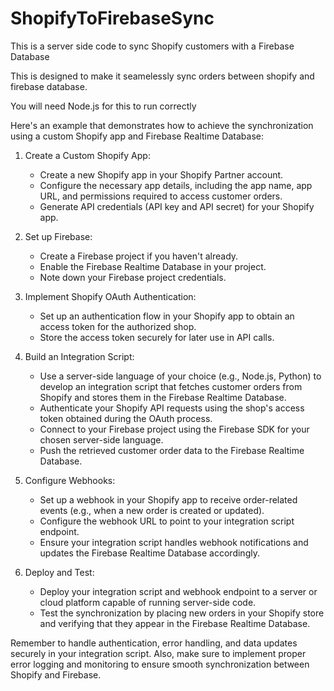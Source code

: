 # ShopifyToFirebaseSync
This is a server side code to sync Shopify customers with a Firebase Database

This is designed to make it seamelessly sync orders between shopify and firebase database. 

You will need Node.js for this to run correctly

Here's an example that demonstrates how to achieve the synchronization using a custom Shopify app and Firebase Realtime Database:

1. Create a Custom Shopify App:
   - Create a new Shopify app in your Shopify Partner account.
   - Configure the necessary app details, including the app name, app URL, and permissions required to access customer orders.
   - Generate API credentials (API key and API secret) for your Shopify app.

2. Set up Firebase:
   - Create a Firebase project if you haven't already.
   - Enable the Firebase Realtime Database in your project.
   - Note down your Firebase project credentials.

3. Implement Shopify OAuth Authentication:
   - Set up an authentication flow in your Shopify app to obtain an access token for the authorized shop.
   - Store the access token securely for later use in API calls.

4. Build an Integration Script:
   - Use a server-side language of your choice (e.g., Node.js, Python) to develop an integration script that fetches customer orders from Shopify and stores them in the Firebase Realtime Database.
   - Authenticate your Shopify API requests using the shop's access token obtained during the OAuth process.
   - Connect to your Firebase project using the Firebase SDK for your chosen server-side language.
   - Push the retrieved customer order data to the Firebase Realtime Database.

5. Configure Webhooks:
   - Set up a webhook in your Shopify app to receive order-related events (e.g., when a new order is created or updated).
   - Configure the webhook URL to point to your integration script endpoint.
   - Ensure your integration script handles webhook notifications and updates the Firebase Realtime Database accordingly.

6. Deploy and Test:
   - Deploy your integration script and webhook endpoint to a server or cloud platform capable of running server-side code.
   - Test the synchronization by placing new orders in your Shopify store and verifying that they appear in the Firebase Realtime Database.

Remember to handle authentication, error handling, and data updates securely in your integration script. Also, make sure to implement proper error logging and monitoring to ensure smooth synchronization between Shopify and Firebase.
